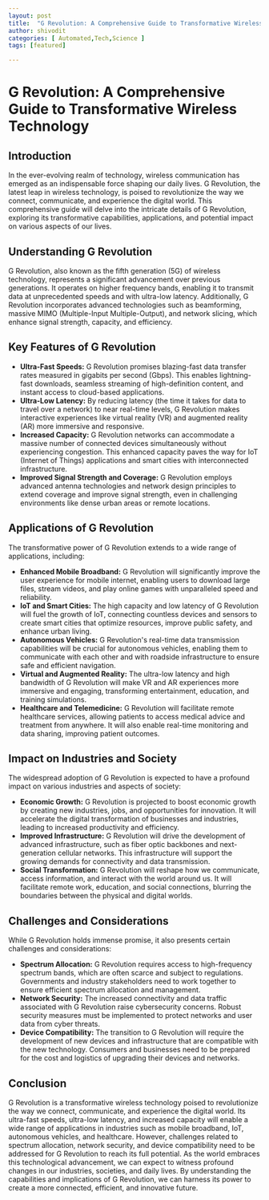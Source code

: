 ```yaml
---
layout: post
title:  "G Revolution: A Comprehensive Guide to Transformative Wireless Technology"
author: shivodit
categories: [ Automated,Tech,Science ]
tags: [featured]

---
```

# G Revolution: A Comprehensive Guide to Transformative Wireless Technology

## Introduction
In the ever-evolving realm of technology, wireless communication has emerged as an indispensable force shaping our daily lives. G Revolution, the latest leap in wireless technology, is poised to revolutionize the way we connect, communicate, and experience the digital world. This comprehensive guide will delve into the intricate details of G Revolution, exploring its transformative capabilities, applications, and potential impact on various aspects of our lives.

## Understanding G Revolution
G Revolution, also known as the fifth generation (5G) of wireless technology, represents a significant advancement over previous generations. It operates on higher frequency bands, enabling it to transmit data at unprecedented speeds and with ultra-low latency. Additionally, G Revolution incorporates advanced technologies such as beamforming, massive MIMO (Multiple-Input Multiple-Output), and network slicing, which enhance signal strength, capacity, and efficiency.

## Key Features of G Revolution
- **Ultra-Fast Speeds:** G Revolution promises blazing-fast data transfer rates measured in gigabits per second (Gbps). This enables lightning-fast downloads, seamless streaming of high-definition content, and instant access to cloud-based applications.
- **Ultra-Low Latency:** By reducing latency (the time it takes for data to travel over a network) to near real-time levels, G Revolution makes interactive experiences like virtual reality (VR) and augmented reality (AR) more immersive and responsive.
- **Increased Capacity:** G Revolution networks can accommodate a massive number of connected devices simultaneously without experiencing congestion. This enhanced capacity paves the way for IoT (Internet of Things) applications and smart cities with interconnected infrastructure.
- **Improved Signal Strength and Coverage:** G Revolution employs advanced antenna technologies and network design principles to extend coverage and improve signal strength, even in challenging environments like dense urban areas or remote locations.

## Applications of G Revolution
The transformative power of G Revolution extends to a wide range of applications, including:
- **Enhanced Mobile Broadband:** G Revolution will significantly improve the user experience for mobile internet, enabling users to download large files, stream videos, and play online games with unparalleled speed and reliability.
- **IoT and Smart Cities:** The high capacity and low latency of G Revolution will fuel the growth of IoT, connecting countless devices and sensors to create smart cities that optimize resources, improve public safety, and enhance urban living.
- **Autonomous Vehicles:** G Revolution's real-time data transmission capabilities will be crucial for autonomous vehicles, enabling them to communicate with each other and with roadside infrastructure to ensure safe and efficient navigation.
- **Virtual and Augmented Reality:** The ultra-low latency and high bandwidth of G Revolution will make VR and AR experiences more immersive and engaging, transforming entertainment, education, and training simulations.
- **Healthcare and Telemedicine:** G Revolution will facilitate remote healthcare services, allowing patients to access medical advice and treatment from anywhere. It will also enable real-time monitoring and data sharing, improving patient outcomes.

## Impact on Industries and Society
The widespread adoption of G Revolution is expected to have a profound impact on various industries and aspects of society:
- **Economic Growth:** G Revolution is projected to boost economic growth by creating new industries, jobs, and opportunities for innovation. It will accelerate the digital transformation of businesses and industries, leading to increased productivity and efficiency.
- **Improved Infrastructure:** G Revolution will drive the development of advanced infrastructure, such as fiber optic backbones and next-generation cellular networks. This infrastructure will support the growing demands for connectivity and data transmission.
- **Social Transformation:** G Revolution will reshape how we communicate, access information, and interact with the world around us. It will facilitate remote work, education, and social connections, blurring the boundaries between the physical and digital worlds.

## Challenges and Considerations
While G Revolution holds immense promise, it also presents certain challenges and considerations:
- **Spectrum Allocation:** G Revolution requires access to high-frequency spectrum bands, which are often scarce and subject to regulations. Governments and industry stakeholders need to work together to ensure efficient spectrum allocation and management.
- **Network Security:** The increased connectivity and data traffic associated with G Revolution raise cybersecurity concerns. Robust security measures must be implemented to protect networks and user data from cyber threats.
- **Device Compatibility:** The transition to G Revolution will require the development of new devices and infrastructure that are compatible with the new technology. Consumers and businesses need to be prepared for the cost and logistics of upgrading their devices and networks.

## Conclusion
G Revolution is a transformative wireless technology poised to revolutionize the way we connect, communicate, and experience the digital world. Its ultra-fast speeds, ultra-low latency, and increased capacity will enable a wide range of applications in industries such as mobile broadband, IoT, autonomous vehicles, and healthcare. However, challenges related to spectrum allocation, network security, and device compatibility need to be addressed for G Revolution to reach its full potential. As the world embraces this technological advancement, we can expect to witness profound changes in our industries, societies, and daily lives. By understanding the capabilities and implications of G Revolution, we can harness its power to create a more connected, efficient, and innovative future.